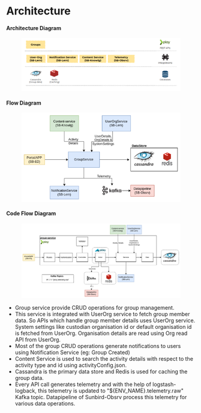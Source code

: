 # Architecture

#### **Architecture Diagram**

<figure><img src="../../../.gitbook/assets/Groups-Architecture.png" alt=""><figcaption></figcaption></figure>

#### Flow Diagram

<figure><img src="../../../.gitbook/assets/GroupsFlowDiagram-Overall-FlowDiagram.drawio (2).png" alt=""><figcaption></figcaption></figure>

#### Code Flow Diagram

<figure><img src="../../../.gitbook/assets/GroupsFlowDiagram-Code Flow Diagram.drawio (2).png" alt=""><figcaption></figcaption></figure>

* Group service provide CRUD operations for group management.
* This service is integrated with UserOrg service to fetch group member data. So APIs which handle group member details uses UserOrg service. System settings like custodian organisation id or default organisation id is fetched from UserOrg. Organisation details are read using Org read API from UserOrg.
* Most of the group CRUD operations generate notifications to users using Notification Service (eg: Group Created)
* Content Service is used to search the activity details with respect to the activity type and id using activityConfig.json.
* Cassandra is the primary data store and Redis is used for caching the group data.
* Every API call generates telemetry and with the help of logstash-logback, this telemetry is updated to "${ENV\_NAME}.telemetry.raw" Kafka topic. Datapipeline of Sunbird-Obsrv process this telemetry for various data operations.

